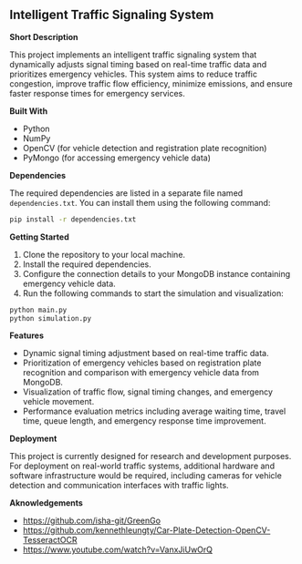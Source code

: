## Intelligent Traffic Signaling System

**Short Description**

This project implements an intelligent traffic signaling system that dynamically adjusts signal timing based on real-time traffic data and prioritizes emergency vehicles. This system aims to reduce traffic congestion, improve traffic flow efficiency, minimize emissions, and ensure faster response times for emergency services.

**Built With**

* Python
* NumPy
* OpenCV (for vehicle detection and registration plate recognition)
* PyMongo (for accessing emergency vehicle data)

**Dependencies**

The required dependencies are listed in a separate file named `dependencies.txt`. You can install them using the following command:

```bash
pip install -r dependencies.txt
```

**Getting Started**

1. Clone the repository to your local machine.
2. Install the required dependencies.
3. Configure the connection details to your MongoDB instance containing emergency vehicle data.
4. Run the following commands to start the simulation and visualization:

```bash
python main.py
python simulation.py
```

**Features**

* Dynamic signal timing adjustment based on real-time traffic data.
* Prioritization of emergency vehicles based on registration plate recognition and comparison with emergency vehicle data from MongoDB.
* Visualization of traffic flow, signal timing changes, and emergency vehicle movement.
* Performance evaluation metrics including average waiting time, travel time, queue length, and emergency response time improvement.


**Deployment**

This project is currently designed for research and development purposes. For deployment on real-world traffic systems, additional hardware and software infrastructure would be required, including cameras for vehicle detection and communication interfaces with traffic lights.

**Aknowledgements**

* https://github.com/isha-git/GreenGo
* https://github.com/kennethleungty/Car-Plate-Detection-OpenCV-TesseractOCR
* https://www.youtube.com/watch?v=VanxJiUwOrQ




